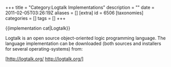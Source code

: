 +++
title = "Category:Logtalk Implementations"
description = ""
date = 2011-02-05T03:26:19Z
aliases = []
[extra]
id = 6506
[taxonomies]
categories = []
tags = []
+++

{{implementation cat|Logtalk}}

Logtalk is an open source object-oriented logic programming language. The language implementation can be downloaded (both sources and installers for several operating-systems) from:

[http://logtalk.org/ http://logtalk.org/]
